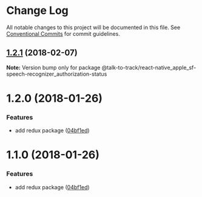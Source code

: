 # Change Log

All notable changes to this project will be documented in this file.
See [Conventional Commits](https://conventionalcommits.org) for commit guidelines.

<a name="1.2.1"></a>
## [1.2.1](https://github.com/talk-to-track/public/tree/master/packages/react_native_apple_sf-speech-recognizer_authorization-status/compare/@talk-to-track/react-native_apple_sf-speech-recognizer_authorization-status@1.2.0...@talk-to-track/react-native_apple_sf-speech-recognizer_authorization-status@1.2.1) (2018-02-07)




**Note:** Version bump only for package @talk-to-track/react-native_apple_sf-speech-recognizer_authorization-status

<a name="1.2.0"></a>
# 1.2.0 (2018-01-26)


### Features

* add redux package ([04bf1ed](https://github.com/talk-to-track/public/tree/master/packages/react_native_apple_sf-speech-recognizer_authorization-status/commit/04bf1ed))




<a name="1.1.0"></a>
# 1.1.0 (2018-01-26)


### Features

* add redux package ([04bf1ed](https://github.com/talk-to-track/public/tree/master/packages/react_native_apple_sf-speech-recognizer_authorization-status/commit/04bf1ed))
